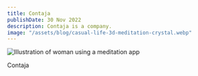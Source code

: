 ```yaml
---
title: Contaja
publishDate: 30 Nov 2022
description: Contaja is a company.
image: "/assets/blog/casual-life-3d-meditation-crystal.webp"
---
```


![Illustration of woman using a meditation app](/assets/blog/casual-life-3d-meditation-crystal.webp)

Contaja
